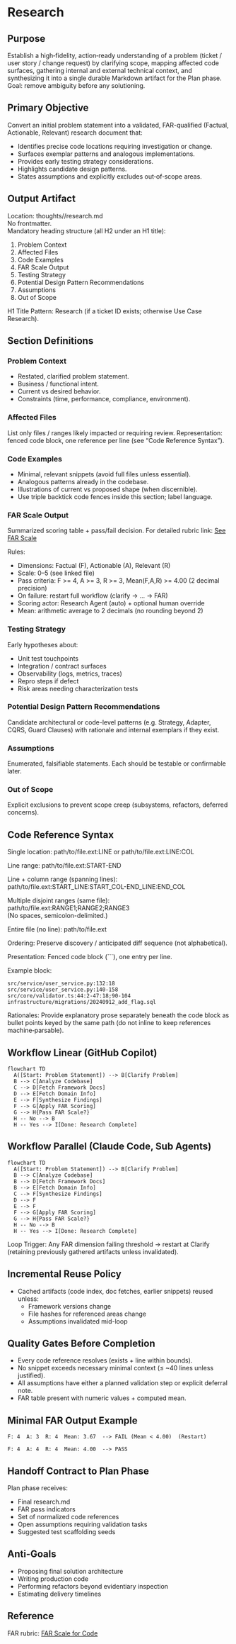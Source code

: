 # Research

## Purpose
Establish a high‑fidelity, action‑ready understanding of a problem (ticket / user story / change request) by clarifying scope, mapping affected code surfaces, gathering internal and external technical context, and synthesizing it into a single durable Markdown artifact for the Plan phase. Goal: remove ambiguity before any solutioning.

## Primary Objective
Convert an initial problem statement into a validated, FAR-qualified (Factual, Actionable, Relevant) research document that:
- Identifies precise code locations requiring investigation or change.
- Surfaces exemplar patterns and analogous implementations.
- Provides early testing strategy considerations.
- Highlights candidate design patterns.
- States assumptions and explicitly excludes out‑of‑scope areas.

## Output Artifact
Location: thoughts/<problem-short-name>/research.md  
No frontmatter.  
Mandatory heading structure (all H2 under an H1 title):
1. Problem Context  
2. Affected Files  
3. Code Examples  
4. FAR Scale Output  
5. Testing Strategy  
6. Potential Design Pattern Recommendations  
7. Assumptions  
8. Out of Scope  

H1 Title Pattern: <TICKET-ID> Research (if a ticket ID exists; otherwise Use Case Research).

## Section Definitions

### Problem Context
- Restated, clarified problem statement.
- Business / functional intent.
- Current vs desired behavior.
- Constraints (time, performance, compliance, environment).

### Affected Files
List only files / ranges likely impacted or requiring review.
Representation: fenced code block, one reference per line (see “Code Reference Syntax”).

### Code Examples
- Minimal, relevant snippets (avoid full files unless essential).
- Analogous patterns already in the codebase.
- Illustrations of current vs proposed shape (when discernible).
- Use triple backtick code fences inside this section; label language.

### FAR Scale Output
Summarized scoring table + pass/fail decision. For detailed rubric link:
[See FAR Scale](../far-scale/FAR-Scale-for-Code.md)

Rules:
- Dimensions: Factual (F), Actionable (A), Relevant (R)
- Scale: 0–5 (see linked file)
- Pass criteria: F >= 4, A >= 3, R >= 3, Mean(F,A,R) >= 4.00 (2 decimal precision)
- On failure: restart full workflow (clarify → … → FAR)
- Scoring actor: Research Agent (auto) + optional human override
- Mean: arithmetic average to 2 decimals (no rounding beyond 2)

### Testing Strategy
Early hypotheses about:
- Unit test touchpoints
- Integration / contract surfaces
- Observability (logs, metrics, traces)
- Repro steps if defect
- Risk areas needing characterization tests

### Potential Design Pattern Recommendations
Candidate architectural or code-level patterns (e.g. Strategy, Adapter, CQRS, Guard Clauses) with rationale and internal exemplars if they exist.

### Assumptions
Enumerated, falsifiable statements. Each should be testable or confirmable later.

### Out of Scope
Explicit exclusions to prevent scope creep (subsystems, refactors, deferred concerns).

## Code Reference Syntax

Single location:
path/to/file.ext:LINE or path/to/file.ext:LINE:COL

Line range:
path/to/file.ext:START-END

Line + column range (spanning lines):
path/to/file.ext:START_LINE:START_COL-END_LINE:END_COL

Multiple disjoint ranges (same file):
path/to/file.ext:RANGE1;RANGE2;RANGE3  
(No spaces, semicolon-delimited.)

Entire file (no line):
path/to/file.ext

Ordering:
Preserve discovery / anticipated diff sequence (not alphabetical).

Presentation:
Fenced code block (```), one entry per line.

Example block:
```
src/service/user_service.py:132:18
src/service/user_service.py:140-158
src/core/validator.ts:44:2-47:18;90-104
infrastructure/migrations/20240912_add_flag.sql
```

Rationales:
Provide explanatory prose separately beneath the code block as bullet points keyed by the same path (do not inline to keep references machine‑parsable).

## Workflow Linear (GitHub Copilot)
```mermaid
flowchart TD
  A([Start: Problem Statement]) --> B[Clarify Problem]
  B --> C[Analyze Codebase]
  C --> D[Fetch Framework Docs]
  D --> E[Fetch Domain Info]
  E --> F[Synthesize Findings]
  F --> G[Apply FAR Scoring]
  G --> H{Pass FAR Scale?}
  H -- No --> B
  H -- Yes --> I[Done: Research Complete]
```

## Workflow Parallel (Claude Code, Sub Agents)
```mermaid
flowchart TD
  A([Start: Problem Statement]) --> B[Clarify Problem]
  B --> C[Analyze Codebase]
  B --> D[Fetch Framework Docs]
  B --> E[Fetch Domain Info]
  C --> F[Synthesize Findings]
  D --> F
  E --> F
  F --> G[Apply FAR Scoring]
  G --> H{Pass FAR Scale?}
  H -- No --> B
  H -- Yes --> I[Done: Research Complete]
```

Loop Trigger:
Any FAR dimension failing threshold → restart at Clarify (retaining previously gathered artifacts unless invalidated).

## Incremental Reuse Policy
- Cached artifacts (code index, doc fetches, earlier snippets) reused unless:
  - Framework versions change
  - File hashes for referenced areas change
  - Assumptions invalidated mid-loop

## Quality Gates Before Completion
- Every code reference resolves (exists + line within bounds).
- No snippet exceeds necessary minimal context (≤ ~40 lines unless justified).
- All assumptions have either a planned validation step or explicit deferral note.
- FAR table present with numeric values + computed mean.

## Minimal FAR Output Example

```
F: 4  A: 3  R: 4  Mean: 3.67  --> FAIL (Mean < 4.00)  (Restart)
```

```
F: 4  A: 4  R: 4  Mean: 4.00  --> PASS
```

## Handoff Contract to Plan Phase
Plan phase receives:
- Final research.md
- FAR pass indicators
- Set of normalized code references
- Open assumptions requiring validation tasks
- Suggested test scaffolding seeds

## Anti-Goals
- Proposing final solution architecture
- Writing production code
- Performing refactors beyond evidentiary inspection
- Estimating delivery timelines

## Reference
FAR rubric: [FAR Scale for Code](../far-scale/FAR-Scale-for-Code.md)